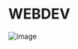 # WEBDEV

![image](https://user-images.githubusercontent.com/61706186/194905743-981dc26a-58d2-4df1-99b8-dcb7b9086570.png)
